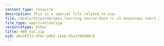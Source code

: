 ```yaml
---
content_type: resource
description: This is a special file related to zip.
file: /media/https%3A/open-learning-course-data-rc.s3.amazonaws.com/1-264j-database-internet-and-systems-integration-technologies-fall-2013/a6e163334f6ca9b21ee655a3396b88c9_HW6_sol.zip
file_type: application/zip
resourcetype: Other
title: HW6_sol.zip
uid: a6e16333-4f6c-a9b2-1ee6-55a3396b88c9
---
```

